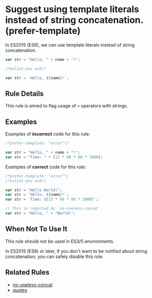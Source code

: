 # Suggest using template literals instead of string concatenation. (prefer-template)

In ES2015 (ES6), we can use template literals instead of string concatenation.

```js
var str = "Hello, " + name + "!";
```

```js
/*eslint-env es6*/

var str = `Hello, ${name}!`;
```

## Rule Details

This rule is aimed to flag usage of `+` operators with strings.

## Examples

Examples of **incorrect** code for this rule:

```js
/*prefer-template: "error"*/

var str = "Hello, " + name + "!";
var str = "Time: " + (12 * 60 * 60 * 1000);
```

Examples of **correct** code for this rule:

```js
/*prefer-template: "error"*/
/*eslint-env es6*/

var str = "Hello World!";
var str = `Hello, ${name}!`;
var str = `Time: ${12 * 60 * 60 * 1000}`;

// This is reported by `no-useless-concat`.
var str = "Hello, " + "World!";
```

## When Not To Use It

This rule should not be used in ES3/5 environments.

In ES2015 (ES6) or later, if you don't want to be notified about string concatenation, you can safely disable this rule.

## Related Rules

* [no-useless-concat](no-useless-concat.md)
* [quotes](quotes.md)
